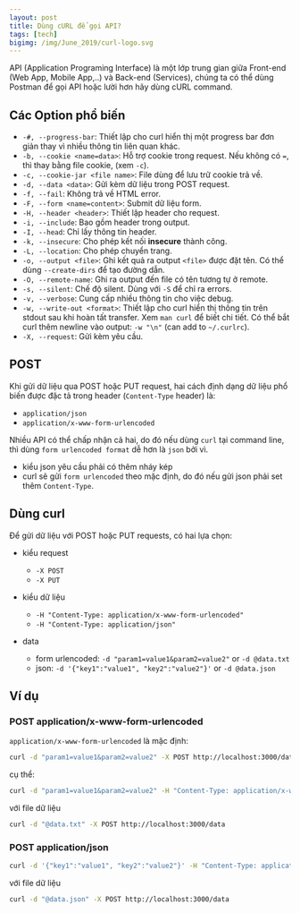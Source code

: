 ```yaml
---
layout: post
title: Dùng cURL để gọi API?
tags: [tech]
bigimg: /img/June_2019/curl-logo.svg
---
```


API (Application Programing Interface) là một lớp trung gian giữa Front-end (Web App, Mobile App,..) và Back-end (Services), chúng ta có thể dùng Postman để gọi API hoặc lười hơn hãy dùng cURL command.

## Các Option phổ biến

* `-#, --progress-bar`: Thiết lập cho curl hiển thị một progress bar đơn giản thay vì nhiều thông tin liên quan khác.
* `-b, --cookie <name=data>`: Hỗ trợ cookie trong request. Nếu không có `=`, thì thay bằng file cookie, (xem `-c`).
* `-c, --cookie-jar <file name>`: File dùng để lưu trữ cookie trả về.
* `-d, --data <data>`: Gửi kèm dữ liệu trong POST request.
* `-f, --fail`: Không trả về  HTML error.
* `-F, --form <name=content>`: Submit dữ liệu form.
* `-H, --header <header>`: Thiết lập header cho request.
* `-i, --include`: Bao gồm header trong output.
* `-I, --head`: Chỉ lấy thông tin header.
* `-k, --insecure`: Cho phép kết nối **insecure** thành công.
* `-L, --location`: Cho phép chuyển trang.
* `-o, --output <file>`: Ghi kết quả ra output `<file>` được đặt tên. Có thể dùng `--create-dirs` để tạo đường dẫn.
* `-O, --remote-name`: Ghi ra output đến file có tên tương tự ở remote.
* `-s, --silent`: Chế độ silent. Dùng với `-S` để chỉ ra errors.
* `-v, --verbose`: Cung cấp nhiều thông tin cho việc debug.
* `-w, --write-out <format>`: Thiết lập cho curl hiển thị thông tin trên stdout sau khi hoàn tất transfer. Xem `man curl` để biết chi tiết. Có thể bắt curl thêm newline vào output: `-w "\n"` (can add to `~/.curlrc`).
* `-X, --request`: Gửi kèm yêu cầu.

## POST

Khi gửi dữ liệu qua POST hoặc PUT request, hai cách định dạng dữ liệu phổ biến được đặc tả trong header (`Content-Type` header) là:
  * `application/json`
  * `application/x-www-form-urlencoded`

Nhiều API có thể chấp nhận cả hai, do đó nếu dùng `curl` tại command line, thì dùng `form urlencoded format` dễ hơn là `json` bởi vì.
  * kiểu json yêu cầu phải có thêm nháy kép
  * curl sẽ gửi `form urlencoded` theo mặc định, do đó nếu gửi json phải set thêm `Content-Type`.


## Dùng curl

Để gửi dữ liệu với POST hoặc PUT requests, có hai lựa chọn:

* kiểu request
  * `-X POST`
  * `-X PUT`

* kiểu dữ liệu
  * `-H "Content-Type: application/x-www-form-urlencoded"`
  * `-H "Content-Type: application/json"`
 
* data
  * form urlencoded: `-d "param1=value1&param2=value2"` or `-d @data.txt`
  * json: `-d '{"key1":"value1", "key2":"value2"}'` or `-d @data.json`
  
## Ví dụ

### POST application/x-www-form-urlencoded

`application/x-www-form-urlencoded` là mặc định:

```sh
curl -d "param1=value1&param2=value2" -X POST http://localhost:3000/data
```

cụ thể:

```sh
curl -d "param1=value1&param2=value2" -H "Content-Type: application/x-www-form-urlencoded" -X POST http://localhost:3000/data
```

với file dữ liệu
 
```sh
curl -d "@data.txt" -X POST http://localhost:3000/data
```

### POST application/json

```sh
curl -d '{"key1":"value1", "key2":"value2"}' -H "Content-Type: application/json" -X POST http://localhost:3000/data
```

với file dữ liệu

```sh 
curl -d "@data.json" -X POST http://localhost:3000/data
```
